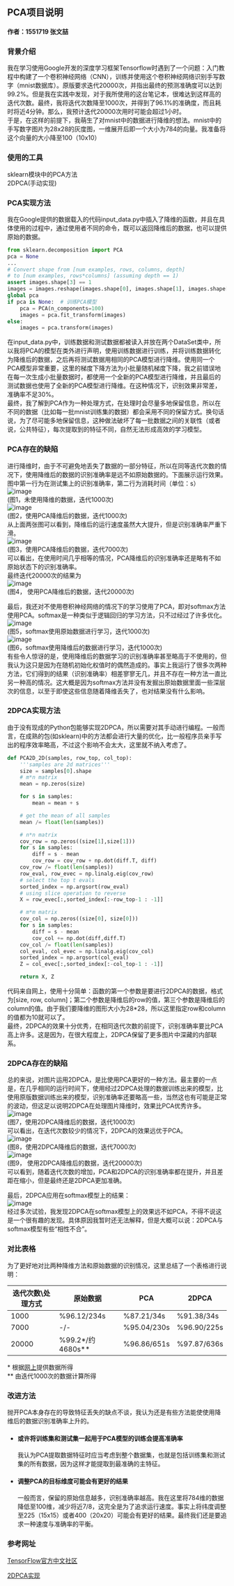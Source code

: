 ## PCA项目说明

#### 作者：1551719  张文喆

### 背景介绍
我在学习使用Google开发的深度学习框架Tensorflow时遇到了一个问题：入门教程中构建了一个卷积神经网络（CNN），训练并使用这个卷积神经网络识别手写数字（mnist数据库）。原版要求迭代20000次，并指出最终的预测准确度可以达到99.2%。但是我在实践中发现，对于我所使用的这台笔记本，很难达到这样高的迭代次数。最终，我将迭代次数降至1000次，并得到了96.1%的准确度，而且耗时将近4分钟。那么，我预计迭代20000次用时可能会超过1小时。  
于是，在这样的前提下，我萌生了对mnist中的数据进行降维的想法。mnist中的手写数字图片为28x28的灰度图，一维展开后即一个大小为784的向量。我准备将这个向量的大小降至100（10x10）

### 使用的工具
sklearn模块中的PCA方法  
2DPCA(手动实现)

### PCA实现方法
我在Google提供的数据载入的代码input_data.py中插入了降维的函数，并且在具体使用的过程中，通过使用者不同的命令，既可以返回降维后的数据，也可以提供原始的数据。
```python
from sklearn.decomposition import PCA
pca = None
...
# Convert shape from [num examples, rows, columns, depth]
# to [num examples, rows*columns] (assuming depth == 1)
assert images.shape[3] == 1
images = images.reshape(images.shape[0], images.shape[1], images.shape[2])
global pca
if pca is None:  # 训练PCA模型
    pca = PCA(n_components=100)
    images = pca.fit_transform(images)
else:
    images = pca.transform(images)
```
在input_data.py中，训练数据和测试数据都被读入并放在两个DataSet类中，所以我将PCA的模型在类外进行声明，使用训练数据进行训练，并将训练数据转化为降维后的数据，之后再将测试数据用相同的PCA模型进行降维。使用同一个PCA模型非常重要，这里的梯度下降方法为小批量随机梯度下降，我之前错误地在每一次生成小批量数据时，都使用一个全新的PCA模型进行降维，并且最后的测试数据也使用了全新的PCA模型进行降维。在这种情况下，识别效果非常差，准确率不足30%。  
最终，我了解到PCA作为一种处理方式，在处理时会尽量多地保留信息，所以在不同的数据（比如每一批mnist训练集的数据）都会采用不同的保留方式。换句话说，为了尽可能多地保留信息，这种做法破坏了每一批数据之间的关联性（或者说，公共特征），每次提取到的特征不同，自然无法形成高效的学习模型。  

### PCA存在的缺陷
进行降维时，由于不可避免地丢失了数据的一部分特征，所以在同等迭代次数的情况下，使用降维后的数据的识别准确率是远不如原始数据的。下面展示运行效果。图中第一行为在测试集上的识别准确率，第二行为消耗时间（单位：s）  
![image](./image/origin_1000.PNG)  
(图1，未使用降维的数据，迭代1000次)  
![image](./image/PCA_1000.PNG)  
(图2，使用PCA降维后的数据，迭代1000次)  
从上面两张图可以看到，降维后的运行速度虽然大大提升，但是识别准确率严重下滑。  
![image](./image/PCA_7000.PNG)  
(图3，使用PCA降维后的数据，迭代7000次)  
可以看出，在使用时间几乎相等的情况，PCA降维后的识别准确率还是略有不如原始状态下的识别准确率。  
最终迭代20000次的结果为  
![image](./image/PCA_20000.PNG)  
(图4， 使用PCA降维后的数据，迭代20000次)

最后，我还对不使用卷积神经网络的情况下的学习使用了PCA，即对softmax方法使用PCA。softmax是一种类似于逻辑回归的学习方法，只不过经过了许多优化。  
![image](./image/softmax_origin_1000.PNG)  
(图5，softmax使用原始数据进行学习，迭代1000次)  
![image](./image/softmax_PCA_1000.PNG)  
(图6，softmax使用降维后的数据进行学习，迭代1000次)  
有些令人惊讶的是，使用降维后的数据学习的识别准确率甚至略高于不使用的，但我认为这只是因为在随机初始化权值时的偶然造成的。事实上我运行了很多次两种方法，它们得到的结果（识别准确率）相差寥寥无几，并且不存在一种方法一直比另一种高的情况。这大概是因为softmax方法并没有发掘出原始数据里面一些深层次的信息，以至于即使这些信息随着降维丢失了，也对结果没有什么影响。

### 2DPCA实现方法  
由于没有现成的Python包能够实现2DPCA，所以需要对其手动进行编程。一般而言，在成熟的包(如sklearn)中的方法都会进行大量的优化，比一般程序员亲手写出的程序效率略高，不过这个影响不会太大，这里就不纳入考虑了。  
```python
def PCA2D_2D(samples, row_top, col_top):
    '''samples are 2d matrices'''
    size = samples[0].shape
    # m*n matrix
    mean = np.zeros(size)

    for s in samples:
        mean = mean + s

    # get the mean of all samples
    mean /= float(len(samples))

    # n*n matrix
    cov_row = np.zeros((size[1],size[1]))
    for s in samples:
        diff = s - mean
        cov_row = cov_row + np.dot(diff.T, diff)
    cov_row /= float(len(samples))
    row_eval, row_evec = np.linalg.eig(cov_row)
    # select the top t evals
    sorted_index = np.argsort(row_eval)
    # using slice operation to reverse
    X = row_evec[:,sorted_index[:-row_top-1 : -1]]

    # m*m matrix
    cov_col = np.zeros((size[0], size[0]))
    for s in samples:
        diff = s - mean
        cov_col += np.dot(diff,diff.T)
    cov_col /= float(len(samples))
    col_eval, col_evec = np.linalg.eig(cov_col)
    sorted_index = np.argsort(col_eval)
    Z = col_evec[:,sorted_index[:-col_top-1 : -1]]

    return X, Z
```
代码来自网上，使用十分简单：函数的第一个参数是要进行2DPCA的数据，格式为[size, row, column]；第二个参数是降维后的row的值，第三个参数是降维后的column的值。由于我们要降维的图形大小为28*28，所以这里指定row和column的值都为10就可以了。  
最终，2DPCA的效果十分优秀，在相同迭代次数的前提下，识别准确率要比PCA高上许多。这是因为，在很大程度上，2DPCA保留了更多图片中深藏的内部联系。

### 2DPCA存在的缺陷
总的来说，对图片运用2DPCA，是比使用PCA更好的一种方法。最主要的一点是，在几乎相同的运行时间下，使用经过2DPCA处理的数据训练出来的模型，比使用原版数据训练出来的模型，识别准确率还要略高一些，当然这也有可能是正常的波动，但这足以说明2DPCA在处理图片降维时，效果比PCA优秀许多。  
![image](./image/2DPCA_1000.PNG)  
(图7，使用2DPCA降维后的数据，迭代1000次)  
可以看出，在迭代次数较少的情况下，2DPCA的效果远优于PCA。  
![image](./image/2DPCA_7000.PNG)  
(图8，使用2DPCA降维后的数据，迭代7000次)  
![image](./image/2DPCA_20000.PNG)  
(图9， 使用2DPCA降维后的数据，迭代20000次)  
可以看到，随着迭代次数的增加，PCA和2DPCA的识别准确率都在提升，并且差距在缩小，但是最终还是2DPCA更加准确。

最后，2DPCA应用在softmax模型上的结果：  
![image](./image/softmax_2DPCA_1000.PNG)  
经过多次试验，我发现2DPCA在softmax模型上的效果远不如PCA，不得不说这是一个很有趣的发现。具体原因我暂时还无法解释，但是大概可以说：2DPCA与softmax模型有些“相性不合”。

### 对比表格
为了更好地对比两种降维方法和原始数据的识别情况，这里总结了一个表格进行说明：

|迭代次数\处理方式|原始数据|PCA|2DPCA|
|----------------|-------|---|-----|
|1000|%96.12/234s|%87.21/34s|%91.38/34s|
|7000|-/-|%95.04/230s|%96.90/225s|
|20000|%99.2*/约4680s**|%96.86/651s|%97.87/636s|

\* 根据[网上](http://www.tensorfly.cn/tfdoc/tutorials/mnist_pros.html)提供数据所得  
\** 由迭代1000次的数据计算所得

### 改进方法
抛开PCA本身存在的导致特征丢失的缺点不谈，我认为还是有些方法能使使用降维后的数据识别准确率上升的。
- #### 或许将训练集和测试集一起用于PCA模型的训练会提高准确率
  我认为PCA提取数据特征时应当考虑到整个数据集，也就是包括训练集和测试集的所有数据，因为这样才能提取到最准确的主特征。
- #### 调整PCA的目标维度可能会有更好的结果
  一般而言，保留的原始信息越多，识别准确率越高。我在这里将784维的数据降低至100维，减少将近7/8，这完全是为了追求运行速度。事实上将纬度调整至225（15x15）或者400（20x20）可能会有更好的结果。最终我们还是要追求一种速度与准确率的平衡。

### 参考网址
[TensorFlow官方中文社区](http://www.tensorfly.cn/tfdoc/tutorials/mnist_pros.html)

[2DPCA实现](http://blog.csdn.net/w450468524/article/details/54895477)
